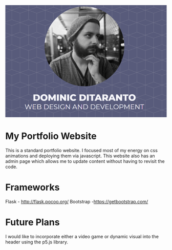 ![alt text](https://github.com/domdit/mysite/blob/master/thumb.png)

# My Portfolio Website
This is a standard portfolio website. I focused most of my energy on css animations and deploying them via javascript. This website also has an admin page which allows me to update content without having to revisit the code.

# Frameworks
Flask - http://flask.pocoo.org/
Bootstrap -https://getbootstrap.com/

# Future Plans
I would like to incorporate either a video game or dynamic visual into the header using the p5.js library.



